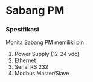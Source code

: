 # Sabang PM

### Spesifikasi

Monita Sabang PM memiliki pin :

1. Power Supply (12-24 vdc)
2. Ethernet
3. Serial RS 232
4. Modbus Master/Slave
